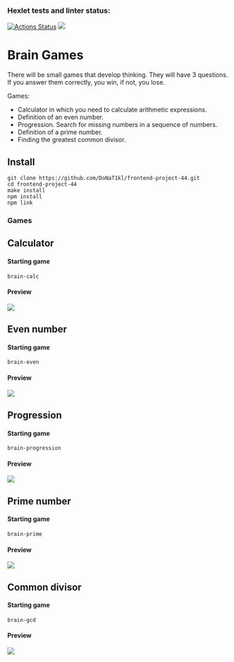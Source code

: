 ### Hexlet tests and linter status:
[![Actions Status](https://github.com/DoNaT1kl/frontend-project-44/workflows/hexlet-check/badge.svg)](https://github.com/DoNaT1kl/frontend-project-44/actions)
<a href="https://codeclimate.com/github/DoNaT1kl/frontend-project-44/maintainability"><img src="https://api.codeclimate.com/v1/badges/1f3e3ee3ec74d4340b83/maintainability" /></a>

# Brain Games
There will be small games that develop thinking. They will have 3 questions. If you answer them correctly, you win, if not, you lose.

 Games:
*  Calculator in which you need to calculate arithmetic expressions.
*  Definition of an even number.
*  Progression. Search for missing numbers in a sequence of numbers.
*  Definition of a prime number.
*  Finding the greatest common divisor.
## Install
    git clone https://github.com/DoNaT1kl/frontend-project-44.git
    cd frontend-project-44
    make install
    npm install
    npm link
### Games
## Calculator
#### Starting game
    brain-calc
#### Preview
<a href="https://asciinema.org/a/NI91ImBRxqxjLYjxiiM7jE1O2" target="_blank"><img src="https://asciinema.org/a/NI91ImBRxqxjLYjxiiM7jE1O2.svg" /></a>
## Even number
#### Starting game
    brain-even
#### Preview
<a href="https://asciinema.org/a/3hPGC6WWMqWnJIl3BjLD12dDO" target="_blank"><img src="https://asciinema.org/a/3hPGC6WWMqWnJIl3BjLD12dDO.svg" /></a>
## Progression
#### Starting game
    brain-progression
#### Preview
<a href="https://asciinema.org/a/vAQbbVnnyGzfaG3F4PPzk5HIW" target="_blank"><img src="https://asciinema.org/a/vAQbbVnnyGzfaG3F4PPzk5HIW.svg" /></a>
## Prime number
#### Starting game
    brain-prime
#### Preview
<a href="https://asciinema.org/a/JA4bqS3aArEC3Ld0DRJtI0eTi" target="_blank"><img src="https://asciinema.org/a/JA4bqS3aArEC3Ld0DRJtI0eTi.svg" /></a>
## Common divisor
#### Starting game
    brain-gcd
#### Preview
<a href="https://asciinema.org/a/7cmTAnVEHVIXABf1WCuiRAOSi" target="_blank"><img src="https://asciinema.org/a/7cmTAnVEHVIXABf1WCuiRAOSi.svg" /></a>
